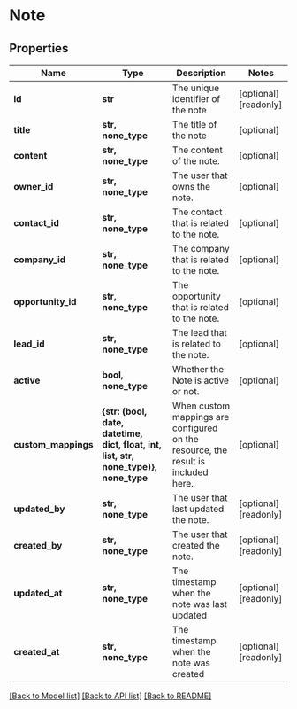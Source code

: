 # Note


## Properties
Name | Type | Description | Notes
------------ | ------------- | ------------- | -------------
**id** | **str** | The unique identifier of the note | [optional] [readonly] 
**title** | **str, none_type** | The title of the note | [optional] 
**content** | **str, none_type** | The content of the note. | [optional] 
**owner_id** | **str, none_type** | The user that owns the note. | [optional] 
**contact_id** | **str, none_type** | The contact that is related to the note. | [optional] 
**company_id** | **str, none_type** | The company that is related to the note. | [optional] 
**opportunity_id** | **str, none_type** | The opportunity that is related to the note. | [optional] 
**lead_id** | **str, none_type** | The lead that is related to the note. | [optional] 
**active** | **bool, none_type** | Whether the Note is active or not. | [optional] 
**custom_mappings** | **{str: (bool, date, datetime, dict, float, int, list, str, none_type)}, none_type** | When custom mappings are configured on the resource, the result is included here. | [optional] 
**updated_by** | **str, none_type** | The user that last updated the note. | [optional] [readonly] 
**created_by** | **str, none_type** | The user that created the note. | [optional] [readonly] 
**updated_at** | **str, none_type** | The timestamp when the note was last updated | [optional] [readonly] 
**created_at** | **str, none_type** | The timestamp when the note was created | [optional] [readonly] 

[[Back to Model list]](../../README.md#documentation-for-models) [[Back to API list]](../../README.md#documentation-for-api-endpoints) [[Back to README]](../../README.md)


